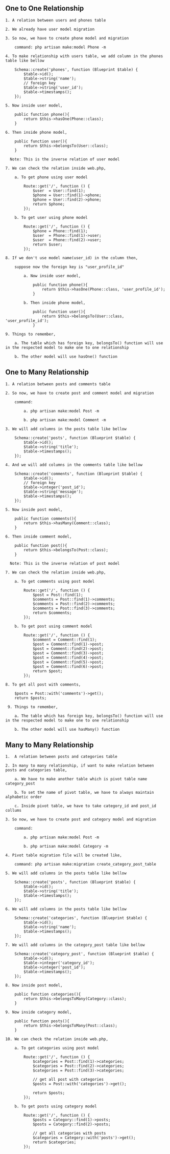 ## **One to One Relationship**

    1. A relation between users and phones table

    2. We already have user model migration

    3. So now, we have to create phone model and migration

        command: php artisan make:model Phone -m

    4. To make relationship with users table, we add column in the phones table like bellow

        Schema::create('phones', function (Blueprint $table) {
            $table->id();
            $table->string('name');
            // foreign key
            $table->string('user_id');
            $table->timestamps();
        });

    5. Now inside user model,

        public function phone(){
            return $this->hasOne(Phone::class);
        }

    6. Then inside phone model,

        public function user(){
            return $this->belongsTo(User::class);
        }
    
      Note: This is the inverse relation of user model

    7. We can check the relation inside web.php,

        a. To get phone using user model

            Route::get('/', function () {
                $user  = User::find(1);
                $phone = User::find(1)->phone;
                $phone = User::find(2)->phone;
                return $phone;
            });

        b. To get user using phone model

            Route::get('/', function () {
                $phone = Phone::find(1);
                $user  = Phone::find(1)->user;
                $user  = Phone::find(2)->user;
                return $user;
            });

    8. If we don't use model name(user_id) in the column then,

        suppose now the foreign key is "user_profile_id" 

            a. Now inside user model,

                public function phone(){
                    return $this->hasOne(Phone::class, 'user_profile_id');
                }

            b. Then inside phone model,

                public function user(){
                    return $this->belongsTo(User::class, 'user_profile_id');
                }

    9. Things to remember,

        a. The table which has foreign key, belongsTo() function will use in the respected model to make one to one relationship

        b. The other model will use hasOne() function

## **One to Many Relationship**

    1. A relation between posts and comments table
    
    2. So now, we have to create post and comment model and migration

        command: 
            
            a. php artisan make:model Post -m

            b. php artisan make:model Comment -m

    3. We will add columns in the posts table like bellow

        Schema::create('posts', function (Blueprint $table) {
            $table->id();
            $table->string('title');
            $table->timestamps();
        });

    4. And we will add columns in the comments table like bellow

        Schema::create('comments', function (Blueprint $table) {
            $table->id();
            // foreign key
            $table->integer('post_id');
            $table->string('message');
            $table->timestamps();
        });

    5. Now inside post model,

        public function comments(){
            return $this->hasMany(Comment::class);
        }

    6. Then inside comment model,

        public function post(){
            return $this->belongsTo(Post::class);
        }
    
      Note: This is the inverse relation of post model

    7. We can check the relation inside web.php,

        a. To get comments using post model

            Route::get('/', function () {
                $post = Post::find(1);
                $comments = Post::find(1)->comments;
                $comments = Post::find(2)->comments;
                $comments = Post::find(3)->comments;
                return $comments;
            });

        b. To get post using comment model

            Route::get('/', function () {
                $comment = Comment::find(1);
                $post = Comment::find(1)->post;
                $post = Comment::find(2)->post;
                $post = Comment::find(3)->post;
                $post = Comment::find(4)->post;
                $post = Comment::find(5)->post;
                $post = Comment::find(6)->post;
                return $post;
            });

    8. To get all post with comments,

        $posts = Post::with('comments')->get();
        return $posts;

     9. Things to remember,

        a. The table which has foreign key, belongsTo() function will use in the respected model to make one to one relationship

        b. The other model will use hasMany() function

## **Many to Many Relationship**

    1.  A relation between posts and categories table

    2. In many to many relationship, if want to make relation between posts and categories table, 
    
        a. We have to make another table which is pivot table name category_post

        b. To set the name of pivot table, we have to always maintain alphabetic order

        c. Inside pivot table, we have to take category_id and post_id collums 

    3. So now, we have to create post and category model and migration

        command: 
            
            a. php artisan make:model Post -m

            b. php artisan make:model Category -m

    4. Pivot table migration file will be created like,

        command: php artisan make:migration create_category_post_table

    5. We will add columns in the posts table like bellow

        Schema::create('posts', function (Blueprint $table) {
            $table->id();
            $table->string('title');
            $table->timestamps();
        });

    6. We will add columns in the posts table like bellow

        Schema::create('categories', function (Blueprint $table) {
            $table->id();
            $table->string('name');
            $table->timestamps();
        });

    7. We will add columns in the category_post table like bellow

        Schema::create('category_post', function (Blueprint $table) {
            $table->id();
            $table->integer('category_id');
            $table->integer('post_id');
            $table->timestamps();
        });

    8. Now inside post model,

        public function categories(){
            return $this->belongsToMany(Category::class);
        }

    9. Now inside category model,

        public function posts(){
            return $this->belongsToMany(Post::class);
        }

    10. We can check the relation inside web.php,

        a. To get categories using post model

            Route::get('/', function () {
                $categories = Post::find(1)->categories;
                $categories = Post::find(2)->categories;
                $categories = Post::find(3)->categories;

                // get all post with categories
                $posts = Post::with('categories')->get();

                return $posts;
            });

        b. To get posts using category model

            Route::get('/', function () {
                $posts = Category::find(1)->posts;
                $posts = Category::find(2)->posts;

                // get all categories with posts
                $categories = Category::with('posts')->get();
                return $categories;
            });

